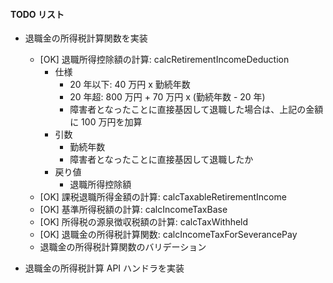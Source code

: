 #### TODO リスト

- 退職金の所得税計算関数を実装

  - [OK] 退職所得控除額の計算: calcRetirementIncomeDeduction
    - 仕様
      - 20 年以下: 40 万円 x 勤続年数
      - 20 年超: 800 万円 + 70 万円 x (勤続年数 - 20 年)
      - 障害者となったことに直接基因して退職した場合は、上記の金額に 100 万円を加算
    - 引数
      - 勤続年数
      - 障害者となったことに直接基因して退職したか
    - 戻り値
      - 退職所得控除額
  - [OK] 課税退職所得金額の計算: calcTaxableRetirementIncome
  - [OK] 基準所得税額の計算: calcIncomeTaxBase
  - [OK] 所得税の源泉徴収税額の計算: calcTaxWithheld
  - [OK] 退職金の所得税計算関数: calcIncomeTaxForSeverancePay
  - 退職金の所得税計算関数のバリデーション

- 退職金の所得税計算 API ハンドラを実装
